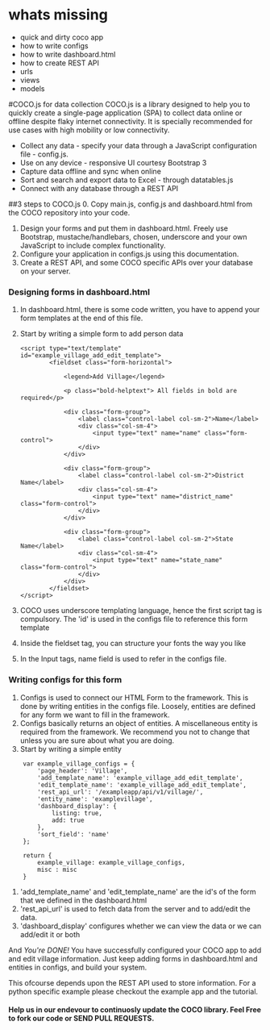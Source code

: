 # whats missing
* quick and dirty coco app
* how to write configs
* how to write dashboard.html 
* how to create REST API
* urls
* views
* models


#COCO.js for data collection
COCO.js is a library designed to help you to quickly create a single-page application (SPA) to collect data online or offline despite flaky internet connectivity. It is specially recommended for use cases with high mobility or low connectivity.
* Collect any data - specify your data through a JavaScript configuration file - config.js.
* Use on any device - responsive UI courtesy Bootstrap 3
* Capture data offline and sync when online
* Sort and search and export data to Excel - through datatables.js
* Connect with any database through a REST API

##3 steps to COCO.js
0. Copy main.js, config.js and dashboard.html from the COCO repository into your code.
1. Design your forms and put them in dashboard.html. Freely use Bootstrap, mustache/handlebars, chosen, underscore and your own JavaScript to include complex functionality.
2. Configure your application in configs.js using this documentation.
3. Create a REST API, and some COCO specific APIs over your database on your server.

### Designing forms in dashboard.html
1. In dashboard.html, there is some code written, you have to append your form templates at the end of this file.
2. Start by writing a simple form to add person data

	```
	<script type="text/template" id="example_village_add_edit_template">
	        <fieldset class="form-horizontal">
	            
	            <legend>Add Village</legend>

	            <p class="bold-helptext"> All fields in bold are required</p>
	            
	            <div class="form-group"> 
	                <label class="control-label col-sm-2">Name</label>
	                <div class="col-sm-4">
	                    <input type="text" name="name" class="form-control">
	                </div>
	            </div>

	            <div class="form-group"> 
	                <label class="control-label col-sm-2">District Name</label>
	                <div class="col-sm-4"> 
	                    <input type="text" name="district_name" class="form-control">
	                </div>
	            </div>

	            <div class="form-group"> 
	                <label class="control-label col-sm-2">State Name</label>
	                <div class="col-sm-4"> 
	                    <input type="text" name="state_name" class="form-control">
	                </div>
	            </div>    
	        </fieldset>
	</script>
	```
  1. COCO uses underscore templating language, hence the first script tag is compulsory. The 'id' is used in the configs file to reference this form template
  2. Inside the fieldset tag, you can structure your fonts the way you like
  3. In the Input tags, name field is used to refer in the configs file.

### Writing configs for this form
1. Configs is used to connect our HTML Form to the framework. This is done by writing entities in the configs file. Loosely, entities are defined for any form we want to fill in the framework.
2. Configs basically returns an object of entities. A miscellaneous entity is required from the framework. We recommend you not to change that unless you are sure about what you are doing.
3. Start by writing a simple entity

```
	var example_village_configs = {
        'page_header': 'Village',
        'add_template_name': 'example_village_add_edit_template',
        'edit_template_name': 'example_village_add_edit_template',
        'rest_api_url': '/exampleapp/api/v1/village/',
        'entity_name': 'examplevillage',
        'dashboard_display': {
            listing: true,
            add: true
        },
        'sort_field': 'name'
    };

    return {
        example_village: example_village_configs,
        misc : misc
    }
```

  1. 'add_template_name' and 'edit_template_name' are the id's of the form that we defined in the dashboard.html
  2. 'rest_api_url' is used to fetch data from the server and to add/edit the data.
  3. 'dashboard_display' configures whether we can view the data or we can add/edit it or both

And *You're DONE!* You have successfully configured your COCO app to add and edit village information. 
Just keep adding forms in dashboard.html and entities in configs, and build your system.

This ofcourse depends upon the REST API used to store information. For a python specific example please checkout the example app and the tutorial.

#### Help us in our endevour to continuosly update the COCO library. Feel Free to fork our code or SEND PULL REQUESTS.
